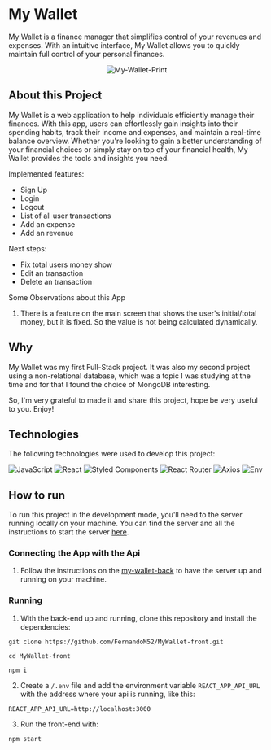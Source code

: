 # My Wallet

My Wallet is a finance manager that simplifies control of your revenues and expenses. With an intuitive interface, My Wallet allows you to quickly maintain full control of your personal finances.

<div style="backgroundcolor:black" align="center">
  
![My-Wallet-Print](https://github.com/FernandoM52/MyWallet-front/assets/81760656/1d403b29-7b2b-408e-8747-04136680f7ac)
</div>

## About this Project

My Wallet is a web application to help individuals efficiently manage their finances. With this app, users can effortlessly gain insights into their spending habits, track their income and expenses, and maintain a real-time balance overview. Whether you're looking to gain a better understanding of your financial choices or simply stay on top of your financial health, My Wallet provides the tools and insights you need.

Implemented features:
- Sign Up
- Login
- Logout
- List of all user transactions
- Add an expense
- Add an revenue

Next steps:
- Fix total users money show
- Edit an transaction
- Delete an transaction

Some Observations about this App

1. There is a feature on the main screen that shows the user's initial/total money, but it is fixed. So the value is not being calculated dynamically.

## Why

My Wallet was my first Full-Stack project. It was also my second project using a non-relational database, which was a topic I was studying at the time and for that I found the choice of MongoDB interesting.

So, I'm very grateful to made it and share this project, hope be very useful to you. Enjoy! 

## Technologies

The following technologies were used to develop this project:

<div>
  
  ![JavaScript](https://img.shields.io/badge/javascript-%23323330.svg?style=for-the-badge&logo=javascript&logoColor=%23F7DF1E)
  ![React](https://img.shields.io/badge/react-%2320232a.svg?style=for-the-badge&logo=react&logoColor=%2361DAFB)
  ![Styled Components](https://img.shields.io/badge/styled--components-DB7093?style=for-the-badge&logo=styled-components&logoColor=white)
  ![React Router](https://img.shields.io/badge/React%20Router-CA4245.svg?style=for-the-badge&logo=React-Router&logoColor=white)
  ![Axios](https://img.shields.io/badge/Axios-5A29E4.svg?style=for-the-badge&logo=Axios&logoColor=white)
  ![Env](https://img.shields.io/badge/.ENV-ECD53F.svg?style=for-the-badge&logo=dotenv&logoColor=black)
</div>


## How to run

To run this project in the development mode, you'll need to the server running locally on your machine. You can find the server and all the instructions to start the server <a href="https://github.com/FernandoM52/MyWallet-back" target="_blank">here<a/>.

<h3>Connecting the App with the Api</h3>

1. Follow the instructions on the <a href="https://github.com/FernandoM52/MyWallet-back" target="_blank">my-wallet-back</a> to have the server up and running on your machine.

<h3>Running</h3>

1. With the back-end up and running, clone this repository and install the dependencies:
```
git clone https://github.com/FernandoM52/MyWallet-front.git

cd MyWallet-front

npm i
```
2. Create a `/.env` file and add the environment variable `REACT_APP_API_URL` with the address where your api is running, like this:

```
REACT_APP_API_URL=http://localhost:3000
```

3. Run the front-end with:

```
npm start
```
